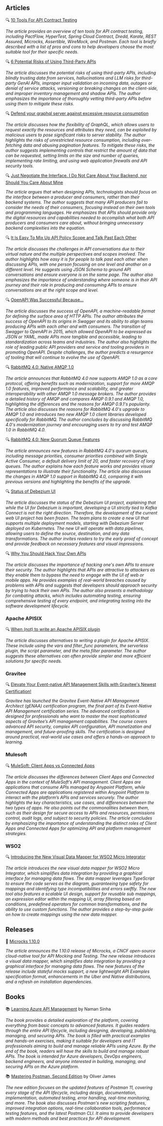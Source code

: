 ## Articles

🔍 [10 Tools For API Contract Testing](https://nordicapis.com/10-tools-for-api-contract-testing/)

_The article provides an overview of ten tools for API contract testing, including PactFlow, HyperTest, Spring Cloud Contract, Dredd, Karate, REST Assured, Microcks, Assertible, WireMock, and Postman. Each tool is briefly described with a list of pros and cons to help developers choose the most suitable tool for their specific needs._

🔍 [6 Potential Risks of Using Third-Party APIs](https://nordicapis.com/6-potential-risks-of-using-third-party-apis/)

_The article discusses the potential risks of using third-party APIs, including blindly trusting data from services, hallucinations and LLM risks for third-party GenAI APIs, improper input validation on incoming data, outages or denial of service attacks, versioning or breaking changes on the client-side, and improper inventory management and shadow APIs. The author emphasizes the importance of thoroughly vetting third-party APIs before using them to mitigate these risks._

🔍 [Defend your graphql server against excessive resource consumption](https://www.linode.com/blog/compute/defend-your-graphql-server-against-excessive-resource-consumption/)

_The article discusses how the flexibility of GraphQL, which allows users to request exactly the resources and attributes they need, can be exploited by malicious users to pose significant risks to server stability. The author highlights the risks of unrestricted resource consumption, including over-fetching data and abusing pagination features. To mitigate these risks, the author suggests implementing controls that restrict the amount of data that can be requested, setting limits on the size and number of queries, implementing rate limiting, and using web application firewalls and API security tools._

🔍 [Just Negotiate the Interface. I Do Not Care About Your Backend, nor Should You Care About Mine](http://apievangelist.com/2024/08/28/just-negotiate-the-interface-i-do-not-care-about-your-backend-nor-should-you-care-about-mine/)

_The article argues that when designing APIs, technologists should focus on the interface between a producer and consumers, rather than their backend systems. The author suggests that many API producers fail to consider the needs of their consumers, focusing instead on their own tools and programming languages. He emphasizes that APIs should provide only the digital resources and capabilities needed to accomplish what both API producers and consumers care about, without bringing unnecessary backend complexities into the equation._

🔍 [It Is Easy To Mix Up API Policy Scope and Talk Past Each Other](http://apievangelist.com/2024/08/30/it-is-easy-to-mix-up-api-policy-scope-and-talk-past-each-other/)

_The article discusses the challenges in API conversations due to their virtual nature and the multiple perspectives and scopes involved. The author highlights how easy it is for people to talk past each other when discussing APIs, with one person focusing on one level and another on a different level. He suggests using JSON Schema to ground API conversations and ensure everyone is on the same page. The author also emphasizes the importance of understanding where someone is in their API journey and their role in producing and consuming APIs to ensure conversations are at the right scope and level._

🔍 [OpenAPI Was Successful Because...](http://apievangelist.com/2024/08/29/openapi-was-successful-because/)

_The article discusses the success of OpenAPI, a machine-readable format for defining the surface area of HTTP APIs. The author attributes the success of OpenAPI to its origins in Swagger and its ability to align teams producing APIs with each other and with consumers. The transition of Swagger to OpenAPI in 2015, which allowed OpenAPI to be expressed as JSON or YAML, made APIs more tangible and accessible, leading to standardization across teams and industries. The author also highlights the role of leading public API providers and service and tooling providers in promoting OpenAPI. Despite challenges, the author predicts a resurgence of tooling that will continue to evolve the use of OpenAPI._

🔍 [RabbitMQ 4.0: Native AMQP 1.0](https://www.rabbitmq.com/blog/2024/08/05/native-amqp)

_The article announces that RabbitMQ 4.0 now supports AMQP 1.0 as a core protocol, offering benefits such as modernization, support for more AMQP 1.0 features, improved performance and scalability, and greater interoperability with other AMQP 1.0 message brokers. The author provides a detailed history of AMQP and compares AMQP 0.9.1 and AMQP 1.0, highlighting the differences and the reasons for AMQP 0.9.1's popularity. The article also discusses the reasons for RabbitMQ 4.0's upgrade to AMQP 1.0 and introduces two new AMQP 1.0 client libraries developed specifically for RabbitMQ. The author concludes by discussing RabbitMQ 4.0's modernization journey and encouraging users to try and test AMQP 1.0 in RabbitMQ 4.0._

🔍 [RabbitMQ 4.0: New Quorum Queue Features](https://www.rabbitmq.com/blog/2024/08/28/quorum-queues-in-4.0)

_The article announces new features in RabbitMQ 4.0's quorum queues, including message priorities, consumer priorities combined with Single Active Consumer, a default delivery limit of 20, and faster recovery of long queues. The author explains how each feature works and provides visual representations to illustrate their functionality. The article also discusses the changes in AMQP 1.0 support in RabbitMQ 4.0, comparing it with previous versions and highlighting the benefits of the upgrade._

🔍 [Status of Debezium UI](https://debezium.io/blog/2024/08/05/Debezium-ui-update/)

_The article discusses the status of the Debezium UI project, explaining that while the UI for Debezium is important, developing a UI strictly tied to Kafka Connect is not the right direction. Therefore, the development of the current web UI project has been frozen. The team plans to create a new UI that supports multiple deployment models, starting with Debezium Server deployed on Kubernetes. The new UI will operate with data pipelines, allowing users to define the source, destination, and any data transformations. The author invites readers to try the early proof of concept and provide feedback on necessary features and visual impressions._

🔍 [Why You Should Hack Your Own APIs](https://nordicapis.com/why-you-should-hack-your-own-apis/)

_The article discusses the importance of hacking one's own APIs to ensure their security. The author highlights that APIs are attractive to attackers as they enable them to bypass the need to engage with the UI of web or mobile apps. He provides examples of real-world breaches caused by problems with APIs and suggests that developers should approach security by trying to hack their own APIs. The author also presents a methodology for combating attacks, which includes automating testing, ensuring comprehensive testing of every endpoint, and integrating testing into the software development lifecycle._

### Apache APISIX

🔍 [When (not) to write an Apache APISIX plugin](https://blog.frankel.ch/when-write-apisix-plugin/)

_The article discusses alternatives to writing a plugin for Apache APISIX. These include using the vars and filter_func parameters, the serverless plugin, the script parameter, and the meta.filter parameter. The author suggests these alternatives can often provide simpler and more efficient solutions for specific needs._

### Gravitee

🔍 [Elevate Your Event-native API Management Skills with Gravitee's Newest Certification!](https://www.gravitee.io/blog/elevate-your-event-native-api-management-skills-with-gravitees-newest-certification)

_Gravitee has launched the Gravitee Event-Native API Management Architect (gENAA) certification program, the final part of its Event-Native API Management certification series. The advanced certification is designed for professionals who want to master the most sophisticated aspects of Gravitee’s API management capabilities. The course covers advanced API security, complex API configuration, API monetization and management, and future-proofing skills. The certification is designed around practical, real-world use cases and offers a hands-on approach to learning._

### Mulesoft

🔍 [MuleSoft: Client Apps vs Connected Apps](https://medium.com/another-integration-blog/mulesoft-client-apps-vs-connected-apps-ece3e292601d)

_The article discusses the differences between Client Apps and Connected Apps in the context of MuleSoft's API management. Client Apps are applications that consume APIs managed by Anypoint Platform, while Connected Apps are applications registered within Anypoint Platform to interact with the platform’s APIs and services securely. The author highlights the key characteristics, use cases, and differences between the two types of apps. He also points out the commonalities between them, such as their design for secure access to APIs and resources, permissions control, audit logs, and subject to security policies. The article concludes by emphasizing the importance of understanding the distinct roles of Client Apps and Connected Apps for optimizing API and platform management strategies._

### WSO2

🔍 [Introducing the New Visual Data Mapper for WSO2 Micro Integrator](https://wso2.com/library/blogs/introducing-the-new-visual-data-mapper-for-wso2-micro-integrator/)

_The article introduces the new visual data mapper for WSO2 Micro Integrator, which simplifies data integration by providing a graphical interface for managing data flows. The data mapper leverages TypeScript to ensure the code serves as the diagram, guaranteeing type safety for mappings and identifying type incompatibilities and errors swiftly. The new tool also features a scalable UI design, support for reusable sub mappings, an expression editor within the mapping UI, array filtering based on conditions, predefined operators for common transformations, and the ability to use custom functions. The author provides a step-by-step guide on how to create mappings using the new data mapper._

## Releases

🚀 [Microcks 1.10.0](https://microcks.io/blog/microcks-1.10.0-release/)

_The article announces the 1.10.0 release of Microcks, a CNCF open-source cloud-native tool for API Mocking and Testing. The new release introduces a visual data mapper, which simplifies data integration by providing a graphical interface for managing data flows. The new features of the release include stateful mocks support, a new lightweight API Examples specification format, enhancements in the Uber and Native distributions, and a refresh on installation dependencies._

## Books

📚 [Learning Azure API Management](https://a.co/d/0NRtDya) by Naman Sinha

_The book provides a detailed exploration of the platform, covering everything from basic concepts to advanced features. It guides readers through the entire API lifecycle, including designing, developing, publishing, managing, and securing APIs. The book is filled with practical examples and hands-on exercises, making it suitable for developers and IT professionals aiming to build and manage reliable APIs using Azure. By the end of the book, readers will have the skills to build and manage robust APIs. The book is intended for Azure developers, DevOps engineers, backend engineers, and anyone interested in building, managing, and securing APIs on the Azure platform._

📚 [Mastering Postman, Second Edition](https://a.co/d/b6xJQKi) by Oliver James

_The new edition focuses on the updated features of Postman 11, covering every stage of the API lifecycle, including design, documentation, implementation, automated testing, error handling, real-time monitoring, and more. The book also discusses Postman's new scripting features, improved integration options, real-time collaboration tools, performance testing features, and the latest Postman CLI. It aims to provide developers with modern methods and best practices for API development._
